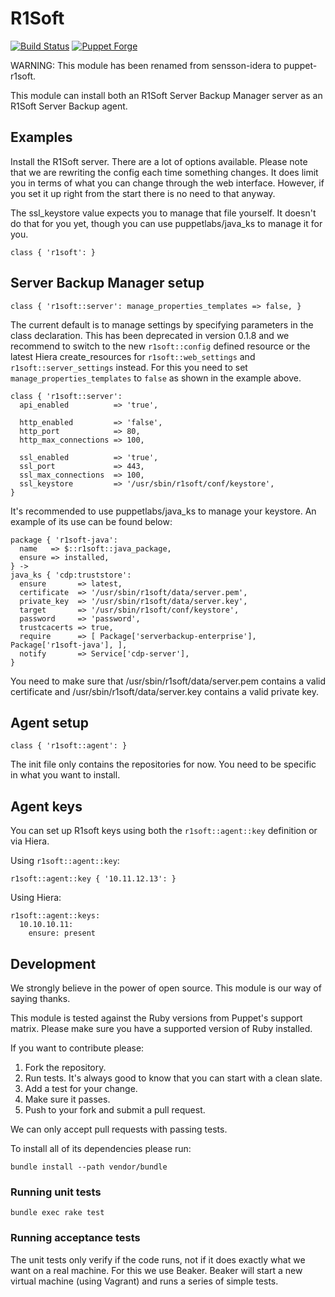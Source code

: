 # R1Soft

[![Build Status](https://travis-ci.org/sensson/puppet-r1soft.svg?branch=master)](https://travis-ci.org/sensson/puppet-r1soft) [![Puppet Forge](https://img.shields.io/puppetforge/v/sensson/r1soft.svg?maxAge=2592000?style=plastic)](https://forge.puppet.com/sensson/r1soft)

WARNING: This module has been renamed from sensson-idera to puppet-r1soft.

This module can install both an R1Soft Server Backup Manager server as an
R1Soft Server Backup agent.

## Examples

Install the R1Soft server. There are a lot of options available. Please note
that we are rewriting the config each time something changes. It does limit
you in terms of what you can change through the web interface. However, if
you set it up right from the start there is no need to that anyway.

The ssl_keystore value expects you to manage that file yourself. It doesn't
do that for you yet, though you can use puppetlabs/java_ks to manage it for
you.

```
class { 'r1soft': }
```

## Server Backup Manager setup

```
class { 'r1soft::server': manage_properties_templates => false, }
```

The current default is to manage settings by specifying parameters in the
class declaration. This has been deprecated in version 0.1.8 and we recommend
to switch to the new `r1soft::config` defined resource or the latest Hiera
create_resources for `r1soft::web_settings` and `r1soft::server_settings`
instead. For this you need to set `manage_properties_templates` to `false`
as shown in the example above.

```
class { 'r1soft::server':
  api_enabled          => 'true',

  http_enabled         => 'false',
  http_port            => 80,
  http_max_connections => 100,

  ssl_enabled          => 'true',
  ssl_port             => 443,
  ssl_max_connections  => 100,
  ssl_keystore         => '/usr/sbin/r1soft/conf/keystore',
}
```

It's recommended to use puppetlabs/java_ks to manage your keystore. An
example of its use can be found below:

```
package { 'r1soft-java':
  name   => $::r1soft::java_package,
  ensure => installed,
} ->
java_ks { 'cdp:truststore':
  ensure       => latest,
  certificate  => '/usr/sbin/r1soft/data/server.pem',
  private_key  => '/usr/sbin/r1soft/data/server.key',
  target       => '/usr/sbin/r1soft/conf/keystore',
  password     => 'password',
  trustcacerts => true,
  require      => [ Package['serverbackup-enterprise'], Package['r1soft-java'], ],
  notify       => Service['cdp-server'],
}
```

You need to make sure that /usr/sbin/r1soft/data/server.pem contains a valid
certificate and /usr/sbin/r1soft/data/server.key contains a valid private key.

## Agent setup

```
class { 'r1soft::agent': }
```

The init file only contains the repositories for now. You need to be specific
in what you want to install.

## Agent keys

You can set up R1soft keys using both the `r1soft::agent::key` definition or
via Hiera.

Using `r1soft::agent::key`:

```
r1soft::agent::key { '10.11.12.13': }
```

Using Hiera:

```
r1soft::agent::keys:
  10.10.10.11:
    ensure: present
```

## Development

We strongly believe in the power of open source. This module is our way
of saying thanks.

This module is tested against the Ruby versions from Puppet's support
matrix. Please make sure you have a supported version of Ruby installed.

If you want to contribute please:

1. Fork the repository.
2. Run tests. It's always good to know that you can start with a clean slate.
3. Add a test for your change.
4. Make sure it passes.
5. Push to your fork and submit a pull request.

We can only accept pull requests with passing tests.

To install all of its dependencies please run:

```
bundle install --path vendor/bundle
```

### Running unit tests

```
bundle exec rake test
```

### Running acceptance tests

The unit tests only verify if the code runs, not if it does exactly
what we want on a real machine. For this we use Beaker. Beaker will
start a new virtual machine (using Vagrant) and runs a series of
simple tests.
